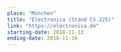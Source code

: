 ```yaml
---
place: "München"
title: "Electronica (Stand C5.225)"
link: "https://electronica.de"
starting-date: 2018-11-13
ending-date: 2018-11-16
---
```


